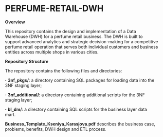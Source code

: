 # PERFUME-RETAIL-DWH

**Overview**

This repository contains the design and implementation of a Data Warehouse (DWH) for a perfume retail business. The DWH is built to support advanced analytics and strategic decision-making for a competitive perfume retail operation that serves both individual customers and business entities across multiple shops in various cities.

**Repository Structure**

The repository contains the following files and directories:

**·** **3nf_pkgs/**: a directory containing SQL packages for loading data into the 3NF staging layer;

**·** **3nf_additional/**: a directory containing additional scripts for the 3NF staging layer;

**·** **bl_dm/**: a directory containing SQL scripts for the business layer data mart.

**Business_Template_Kseniya_Karasjova.pdf** describes the business case, problems, benefits, DWH design and ETL process.
